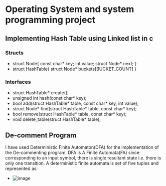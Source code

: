 # Operating System and system programming project
## Implementing Hash Table using Linked list in c
### Structs
- struct Node{
const char* key;
int value;
struct Node* next;
}
- struct HashTable{
struct Node* buckets[BUCKET_COUNT]
}
### Interfaces
- struct HashTable* create();
- unsigned int hash(const char* key);
- bool add(struct HashTable* table, const char* key, int value);
- struct Node* find(struct HashTable* table, const char* key);
- bool remove(struct HashTable* table, const char* key);
- void delete_table(struct HashTable* table);
## De-comment Program
I have used Deterministic Finite Automaton(DFA) for the implementation of the De-commenting program. DFA is A Finite Automata(FA) since corresponding to an input symbol, there is single resultant state i.e. there is only one transition. A deterministic finite automata is set of five tuples and represented as:
- ![image](https://user-images.githubusercontent.com/87600631/169592461-90f36f56-e58a-4cbc-b887-f0b2b537bade.png)

